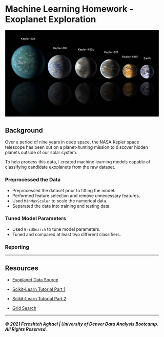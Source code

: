 # Machine Learning Homework - Exoplanet Exploration

![exoplanets.jpg](Images/exoplanets.jpg)



## Background

Over a period of nine years in deep space, the NASA Kepler space telescope has been out on a planet-hunting mission to discover hidden planets outside of our solar system.

To help process this data, I created machine learning models capable of classifying candidate exoplanets from the raw dataset.

### Preprocessed the Data

* Preprocessed the dataset prior to fitting the model.
* Performed feature selection and remove unnecessary features.
* Used `MinMaxScaler` to scale the numerical data.
* Separated the data into training and testing data.

### Tuned Model Parameters

* Used `GridSearch` to tune model parameters.
* Tuned and compared at least two different classifiers.

### Reporting



- - -

## Resources

* [Exoplanet Data Source](https://www.kaggle.com/nasa/kepler-exoplanet-search-results)

* [Scikit-Learn Tutorial Part 1](https://www.youtube.com/watch?v=4PXAztQtoTg)

* [Scikit-Learn Tutorial Part 2](https://www.youtube.com/watch?v=gK43gtGh49o&t=5858s)

* [Grid Search](https://scikit-learn.org/stable/modules/grid_search.html)

- - -



##### © 2021 Fereshteh Aghaei | University of Denver Data Analysis Bootcamp. All Rights Reserved.
